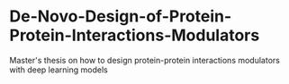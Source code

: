 # De-Novo-Design-of-Protein-Protein-Interactions-Modulators
Master's thesis on how to design protein-protein interactions modulators with deep learning models
